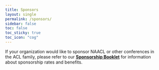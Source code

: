 ```yaml
---
title: Sponsors
layout: single
permalink: /sponsors/
sidebar: false
toc: false
toc_sticky: true
toc_icon: "cog"
---
```


<!--
NAACL 2021 is extremely grateful to the following sponsors for their generous support.
-->

If your organization would like to sponsor NAACL or other conferences in the ACL family,
please refer to our [**Sponsorship Booklet**](/downloads/ACL-2021-Sponsorship-booklet.pdf)
for information about sponsorship rates and benefits.
